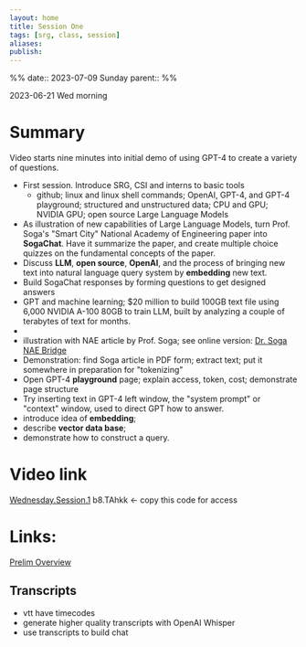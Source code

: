 ```yaml
---
layout: home
title: Session One
tags: [srg, class, session]
aliases: 
publish:
---
```


%%
date:: 2023-07-09 Sunday
parent::
%%

2023-06-21 Wed morning
# Summary

Video starts nine minutes into initial demo of using GPT-4 to create a variety of questions.

- First session. Introduce SRG, CSI and interns to basic tools
	- github; linux and linux shell commands; OpenAI, GPT-4, and GPT-4 playground; structured and unstructured data; CPU and GPU; NVIDIA GPU; open source Large Language Models
- As illustration of new capabilities of Large Language Models, turn Prof. Soga's "Smart City" National Academy of Engineering paper into **SogaChat**. Have it summarize the paper, and create multiple choice quizzes on the fundamental concepts of the paper.
- Discuss **LLM**, **open source**, **OpenAI**, and the process of bringing new text into natural language query system by **embedding** new text.  
- Build SogaChat responses by forming questions to get designed answers
- GPT and machine learning; $20 million to build 100GB text file using 6,000 NVIDIA A-100 80GB to train LLM, built by analyzing a couple of terabytes of text for months.
- 
- illustration with NAE article by Prof. Soga; see online version: [Dr. Soga NAE Bridge](https://www.nae.edu/291015/Smart-Infrastructure-for-Smart-Cities )
- Demonstration: find Soga article in PDF form; extract text; put it somewhere in preparation for "tokenizing"
- Open GPT-4 **playground** page; explain access, token, cost; demonstrate page structure
- Try inserting text in GPT-4 left window, the "system prompt" or "context" window, used to direct GPT how to answer.
-  introduce idea of **embedding**; 
- describe **vector data base**; 
- demonstrate how to construct a query.

# Video link
[Wednesday.Session.1](https://berkeley.zoom.us/rec/share/dZJkeP5uhb-LFbbVLuc75mD5pbt5kKlDdz1mo_X6M7C5hZImp2L_h0x-CuKR3bYX.vB4hJxf25lhIwaBb?startTime=1687368820000 )  b8.TAhkk <- copy this code for access

# Links:
[Prelim Overview](https://www.sharecanvas.io/p/pipechat)      

## Transcripts
- vtt have timecodes
- generate higher quality transcripts with OpenAI Whisper
- use transcripts to build chat
